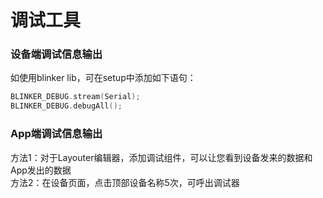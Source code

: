 # 调试工具  
### 设备端调试信息输出  
如使用blinker lib，可在setup中添加如下语句：  
```c++
BLINKER_DEBUG.stream(Serial);
BLINKER_DEBUG.debugAll();
```
### App端调试信息输出  
方法1：对于Layouter编辑器，添加调试组件，可以让您看到设备发来的数据和App发出的数据  
方法2：在设备页面，点击顶部设备名称5次，可呼出调试器  